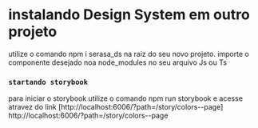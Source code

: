 # instalando Design System em outro projeto

utilize o comando npm i serasa_ds na raiz do seu novo projeto.
importe o componente desejado noa node_modules no seu arquivo Js ou Ts

### `startando storybook` 

para iniciar o storybook utilize o comando npm run storybook e acesse atravez do link
[http://localhost:6006/?path=/story/colors--page] http://localhost:6006/?path=/story/colors--page
